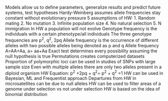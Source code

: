 Models allow us to define parameters, generalize results and predict future systems, test hypotheses
Hardy-Weinberg assumes allele frequencies stay constant without evolutionary pressure
5 assumptions of HW:
	1. Random mating
	2. No mutation
	3. Infinite population size
	4. No natural selection
	5. N immigration
In HW a population will not evolve
Genotype frequency is the individuals with a certain phenotype/all individuals
The three genotype frequencies are p<sup>2</sup>, q<sup>2</sup>, 2pq
Allele frequency is the occurrence of different alleles with two possible alleles being denoted as p and q
Allele frequency A=AA+Aa, a= aa+Aa
Exact test determines every possibility assuming the null hypothesis is true
Permutations creates computerized datasets
Proportion of polymorphic loci can be used in studies of SNPs with large sample size
Even with multiple alleles there are only two alleles present in a diploid organism
HW Equation: p<sup>2</sup> +2pq + q<sup>2</sup>= p<sup>2</sup> + q<sup>2</sup> =1
HW can be used in Bayesian, ML and Frequentist approach
Departures from HW in microsatellites can be due to null alleles
HW can be used to filter areas of a genome under selection vs not under selection
HW is based on the idea of binomial distribution